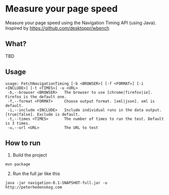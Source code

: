 # Measure your page speed

Measure your page speed using the Navigation Timing API (using Java). Inspired by https://github.com/desktoppr/wbench

## What?
TBD

## Usage

```
usage: FetchNavigationTiming [-b <BROWSER>] [-f <FORMAT>] [-i <INCLUDE>] [-t <TIMES>] -u <URL>
 -b,--browser <BROWSER>   The browser to use [chrome|firefox|ie]. Firefox is the default one.
 -f,--format <FORMAT>     Choose output format. [xml|json]. xml is default.
 -i,--include <INCLUDE>   Include individual runs in the data output. [true|false]. Exclude is default.
 -t,--times <TIMES>       The number of times to run the test. Default is 3 times.
 -u,--url <URL>           The URL to test
```

## How to run 

1. Build the project
```
mvn package
```

2. Run the full jar like this
```
java -jar navigation-0.1-SNAPSHOT-full.jar -u http://peterhedenskog.com
```


